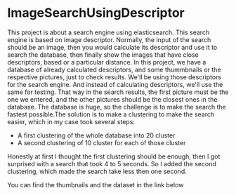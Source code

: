 # ImageSearchUsingDescriptor

This project is about a search engine using elasticsearch. This search engine is based on image descriptor. Normally, the input of the search should be an image, then you would calculate its descriptor and use it to search the database, then finally show the images that have close descriptors, based or a particular distance.
In this project, we have a database of already calculated descriptors, and some thummbnails or the respective pictures, just to check results. We'll be using those descriptors for the search engine. And instead of calculating descriptors, we'll use the same for testing. That way in the search results, the first picture must be the one we entered, and the other pictures should be the closest ones in the database.
The database is huge, so the challenge is to make the search the fastest possible.The solution is to make a clustering to make the search easier, which in my case took several steps:
  
  - A first clustering of the whole database into 20 cluster
  - A second clustering of 10 cluster for each of those cluster
  
Honestly at first I thought the first clustering should be enough, then I got surprised with a search that took 4 to 5 seconds. So I added the second clustering, which made the search take less then one second.

You can find the thumbnails and the dataset in the link below
